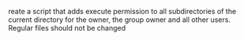 reate a script that adds execute permission to all subdirectories of the current directory for the owner, the group owner and all other users. Regular files should not be changed
